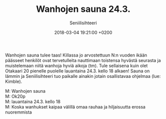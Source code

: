 ﻿---
layout: post
title: Wanhojen sauna 24.3.
date: 2018-03-04 19:21:00 +0200
language: fin
author: Seniilisihteeri
categories: wanhat
---
Wanhojen sauna tulee taas! Killassa jo arvostettuun N:n vuoden ikään päässeet henkilöt ovat tervetulleita nauttimaan toistensa hyvästä seurasta ja muistelemaan niitä wanhoja hyviä aikoja (tm). Tule sellaisena kuin olet Otakaari 20 pienelle puolelle lauantaina 24.3. kello 18 alkaen! Sauna on lämmin ja Seniilisihteeri tuo paikalle ainakin jotain osallistavaa ohjelmaa (lue: Kimble).

M: Wanhojen sauna<br>
M: Ok20p<br>
M: lauantaina 24.3. kello 18<br>
M: Koska wanhukset kaipaa välillä omaa rauhaa ja hiljaisuutta erossa nuoremmista